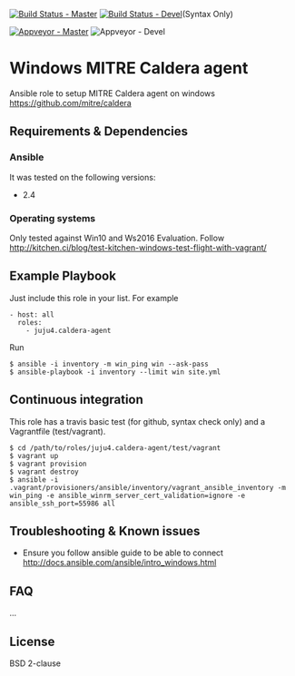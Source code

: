 [![Build Status - Master](https://travis-ci.org/juju4/ansible-caldera-agent.svg?branch=master)](https://travis-ci.org/juju4/ansible-caldera-agent)
[![Build Status - Devel](https://travis-ci.org/juju4/ansible-caldera-agent.svg?branch=devel)](https://travis-ci.org/juju4/ansible-caldera-agent/branches)(Syntax Only)

[![Appveyor - Master](https://ci.appveyor.com/api/projects/status/awmoxtb8nwg0ss8r?svg=true)](https://ci.appveyor.com/project/juju4/ansible-caldera-agent)
![Appveyor - Devel](https://ci.appveyor.com/api/projects/status/awmoxtb8nwg0ss8r/branch/devel?svg=true)
# Windows MITRE Caldera agent

Ansible role to setup MITRE Caldera agent on windows
https://github.com/mitre/caldera

## Requirements & Dependencies

### Ansible
It was tested on the following versions:
 * 2.4

### Operating systems

Only tested against Win10 and Ws2016 Evaluation.
Follow
http://kitchen.ci/blog/test-kitchen-windows-test-flight-with-vagrant/

## Example Playbook

Just include this role in your list.
For example

```
- host: all
  roles:
    - juju4.caldera-agent
```

Run
```
$ ansible -i inventory -m win_ping win --ask-pass
$ ansible-playbook -i inventory --limit win site.yml
```

## Continuous integration

This role has a travis basic test (for github, syntax check only) and a Vagrantfile (test/vagrant).

```
$ cd /path/to/roles/juju4.caldera-agent/test/vagrant
$ vagrant up
$ vagrant provision
$ vagrant destroy
$ ansible -i .vagrant/provisioners/ansible/inventory/vagrant_ansible_inventory -m win_ping -e ansible_winrm_server_cert_validation=ignore -e ansible_ssh_port=55986 all
```

## Troubleshooting & Known issues

* Ensure you follow ansible guide to be able to connect
http://docs.ansible.com/ansible/intro_windows.html

## FAQ

...

## License

BSD 2-clause
